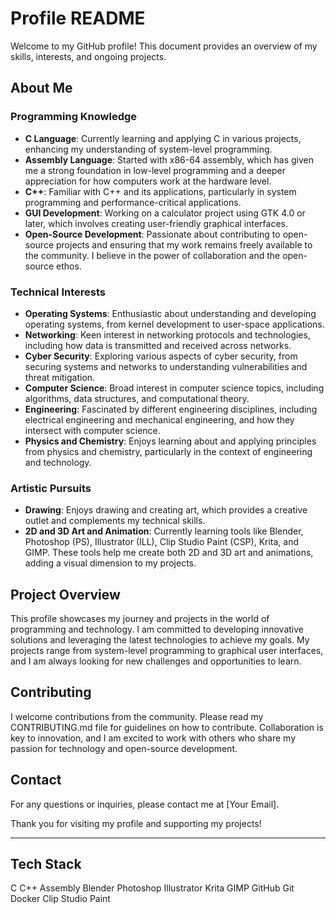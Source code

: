 # Profile README

Welcome to my GitHub profile! This document provides an overview of my skills, interests, and ongoing projects.

## About Me

### Programming Knowledge
- **C Language**: Currently learning and applying C in various projects, enhancing my understanding of system-level programming.
- **Assembly Language**: Started with x86-64 assembly, which has given me a strong foundation in low-level programming and a deeper appreciation for how computers work at the hardware level.
- **C++**: Familiar with C++ and its applications, particularly in system programming and performance-critical applications.
- **GUI Development**: Working on a calculator project using GTK 4.0 or later, which involves creating user-friendly graphical interfaces.
- **Open-Source Development**: Passionate about contributing to open-source projects and ensuring that my work remains freely available to the community. I believe in the power of collaboration and the open-source ethos.

### Technical Interests
- **Operating Systems**: Enthusiastic about understanding and developing operating systems, from kernel development to user-space applications.
- **Networking**: Keen interest in networking protocols and technologies, including how data is transmitted and received across networks.
- **Cyber Security**: Exploring various aspects of cyber security, from securing systems and networks to understanding vulnerabilities and threat mitigation.
- **Computer Science**: Broad interest in computer science topics, including algorithms, data structures, and computational theory.
- **Engineering**: Fascinated by different engineering disciplines, including electrical engineering and mechanical engineering, and how they intersect with computer science.
- **Physics and Chemistry**: Enjoys learning about and applying principles from physics and chemistry, particularly in the context of engineering and technology.

### Artistic Pursuits
- **Drawing**: Enjoys drawing and creating art, which provides a creative outlet and complements my technical skills.
- **2D and 3D Art and Animation**: Currently learning tools like Blender, Photoshop (PS), Illustrator (ILL), Clip Studio Paint (CSP), Krita, and GIMP. These tools help me create both 2D and 3D art and animations, adding a visual dimension to my projects.

## Project Overview

This profile showcases my journey and projects in the world of programming and technology. I am committed to developing innovative solutions and leveraging the latest technologies to achieve my goals. My projects range from system-level programming to graphical user interfaces, and I am always looking for new challenges and opportunities to learn.

## Contributing

I welcome contributions from the community. Please read my CONTRIBUTING.md file for guidelines on how to contribute. Collaboration is key to innovation, and I am excited to work with others who share my passion for technology and open-source development.

## Contact

For any questions or inquiries, please contact me at [Your Email].

Thank you for visiting my profile and supporting my projects!

---

## Tech Stack

C
C++
Assembly
Blender
Photoshop
Illustrator
Krita
GIMP
GitHub
Git
Docker
Clip Studio Paint
